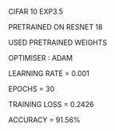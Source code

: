 CIFAR 10 EXP3.5

PRETRAINED ON RESNET 18 

USED PRETRAINED WEIGHTS

OPTIMISER : ADAM

LEARNING RATE  = 0.001

EPOCHS = 30

TRAINING LOSS = 0.2426

ACCURACY = 91.56%



